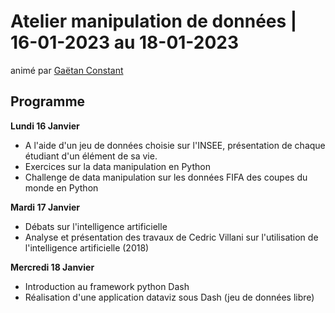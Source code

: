 # Atelier manipulation de données | 16-01-2023 au 18-01-2023
animé par [Gaëtan Constant](gaetan.constant@protonmail.com)

## Programme 

<strong>Lundi 16 Janvier </strong>

- A l'aide d'un jeu de données choisie sur l'INSEE, présentation de chaque étudiant d'un élément de sa vie.
- Exercices sur la data manipulation en Python
- Challenge de data manipulation sur les données FIFA des coupes du monde en Python
 

<strong>Mardi 17 Janvier</strong>

- Débats sur l'intelligence artificielle
- Analyse et présentation des travaux de Cedric Villani sur l'utilisation de l'intelligence artificielle (2018)
 

<strong> Mercredi 18 Janvier </strong>

- Introduction au framework python Dash
- Réalisation d'une application dataviz sous Dash (jeu de données libre)
